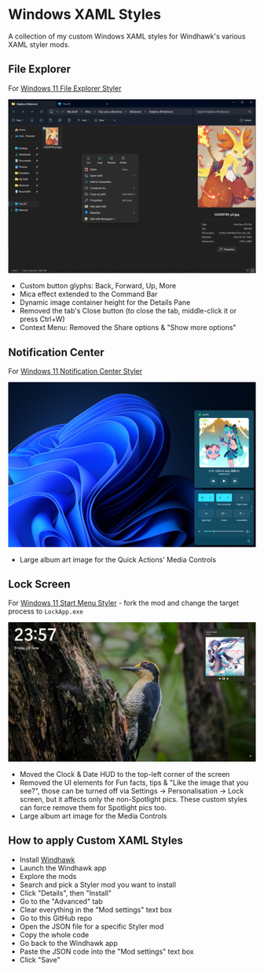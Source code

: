 # Windows XAML Styles
A collection of my custom Windows XAML styles for Windhawk's various XAML styler mods.

## File Explorer

For [Windows 11 File Explorer Styler](https://windhawk.net/mods/windows-11-file-explorer-styler)

![](https://github.com/AromaKitsune/Windows-XAML-Styles/blob/main/screenshots/FileExplorer.png)

* Custom button glyphs: Back, Forward, Up, More
* Mica effect extended to the Command Bar
* Dynamic image container height for the Details Pane
* Removed the tab's Close button (to close the tab, middle-click it or press Ctrl+W)
* Context Menu: Removed the Share options & "Show more options"

## Notification Center

For [Windows 11 Notification Center Styler](https://windhawk.net/mods/windows-11-notification-center-styler)

![](https://github.com/AromaKitsune/Windows-XAML-Styles/blob/main/screenshots/MediaControls.png)

* Large album art image for the Quick Actions' Media Controls

## Lock Screen

For [Windows 11 Start Menu Styler](https://windhawk.net/mods/windows-11-start-menu-styler) - fork the mod and change the target process to `LockApp.exe`

![](https://github.com/AromaKitsune/Windows-XAML-Styles/blob/main/screenshots/LockScreen.png)

* Moved the Clock & Date HUD to the top-left corner of the screen
* Removed the UI elements for Fun facts, tips & "Like the image that you see?",
those can be turned off via Settings → Personalisation → Lock screen, but it affects only the non-Spotlight pics.
These custom styles can force remove them for Spotlight pics too.
* Large album art image for the Media Controls

## How to apply Custom XAML Styles

- Install [Windhawk](https://windhawk.net/)
- Launch the Windhawk app
- Explore the mods
- Search and pick a Styler mod you want to install
- Click "Details", then "Install"
- Go to the "Advanced" tab
- Clear everything in the "Mod settings" text box
- Go to this GitHub repo
- Open the JSON file for a specific Styler mod
- Copy the whole code
- Go back to the Windhawk app
- Paste the JSON code into the "Mod settings" text box
- Click "Save"
